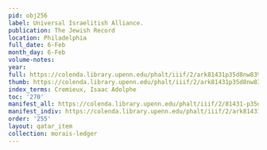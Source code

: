 ```yaml
---
pid: obj256
label: Universal Israelitish Alliance.
publication: The Jewish Record
location: Philadelphia
full_date: 6-Feb
month_day: 6-Feb
volume-notes:
year:
full: https://colenda.library.upenn.edu/phalt/iiif/2/ark81431p35d8nw83%2FSHA256E-s7028626--493dc374506cba0a304f6b226ff260499987e7e051ff2ce28cbc5d0ea93a4ef0.jpeg/full/3500,/0/default.jpg
thumb: https://colenda.library.upenn.edu/phalt/iiif/2/ark81431p35d8nw83%2FSHA256E-s7028626--493dc374506cba0a304f6b226ff260499987e7e051ff2ce28cbc5d0ea93a4ef0.jpeg/full/!200,200/0/default.jpg
index_terms: Cremieux, Isaac Adolphe
toc: '270'
manifest_all: https://colenda.library.upenn.edu/phalt/iiif/2/81431-p35d8nw83/manifest
manifest_indiv: https://colenda.library.upenn.edu/phalt/iiif/2/ark81431p35d8nw83%2FSHA256E-s7028626--493dc374506cba0a304f6b226ff260499987e7e051ff2ce28cbc5d0ea93a4ef0.jpeg
order: '255'
layout: qatar_item
collection: morais-ledger
---
```

